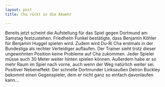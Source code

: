 ```yaml
---
layout: post
title: Cha rückt in die Abwehr

---
```


Bereits jetzt scheint die Aufstellung für das Spiel gegen Dortmund am Samstag festzustehen. Friedhelm Funkel bestätigte, dass Benjamin Köhler für Benjamin Huggel spielen wird. Zudem wird Du-Ri Cha erstmals in der Bundesliga als rechter Verteidiger auflaufen. Der Trainer sieht trotz dieser ungewohnten Position keine Probleme auf Cha zukommen. Jeder Spieler müsse auch 30 Meter weiter hinten spielen können. Außerdem habe er so mehr Raum im Spiel nach vorne, auch wenn der Weg natürlich weiter sei. Positiver Nebeneffekt: Der schnelle Dortmunder Linksaußen Delron Buckley bekommt einen Gegenspieler, dem er nicht ganz so einfach davonlaufen kann...


